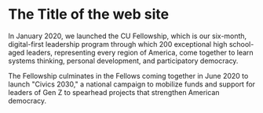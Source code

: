 # The Title of the web site

In January 2020, we launched the CU Fellowship, which is our six-month, 
digital-first leadership program through which 200 exceptional high 
school-aged leaders, representing every region of America, come together 
to learn systems thinking, personal development, and participatory democracy.

The Fellowship culminates in the Fellows coming together in June 2020 to 
launch "Civics 2030," a national campaign to mobilize funds and support for 
leaders of Gen Z to spearhead projects that strengthen American democracy.

